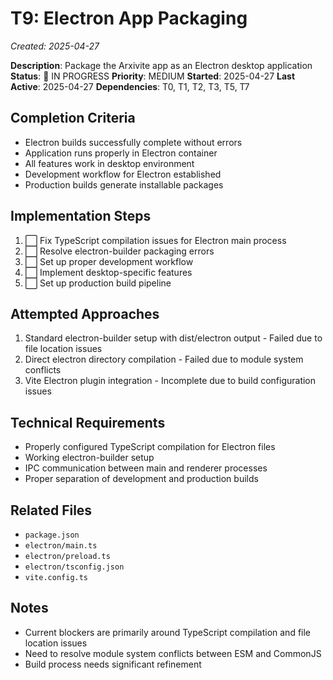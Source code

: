 # T9: Electron App Packaging
*Created: 2025-04-27*

**Description**: Package the Arxivite app as an Electron desktop application
**Status**: 🔄 IN PROGRESS
**Priority**: MEDIUM
**Started**: 2025-04-27
**Last Active**: 2025-04-27
**Dependencies**: T0, T1, T2, T3, T5, T7

## Completion Criteria
- Electron builds successfully complete without errors
- Application runs properly in Electron container
- All features work in desktop environment
- Development workflow for Electron established
- Production builds generate installable packages

## Implementation Steps
1. ⬜ Fix TypeScript compilation issues for Electron main process
2. ⬜ Resolve electron-builder packaging errors
3. ⬜ Set up proper development workflow
4. ⬜ Implement desktop-specific features
5. ⬜ Set up production build pipeline

## Attempted Approaches
1. Standard electron-builder setup with dist/electron output - Failed due to file location issues
2. Direct electron directory compilation - Failed due to module system conflicts
3. Vite Electron plugin integration - Incomplete due to build configuration issues

## Technical Requirements
- Properly configured TypeScript compilation for Electron files
- Working electron-builder setup
- IPC communication between main and renderer processes
- Proper separation of development and production builds

## Related Files
- `package.json`
- `electron/main.ts`
- `electron/preload.ts`
- `electron/tsconfig.json`
- `vite.config.ts`

## Notes
- Current blockers are primarily around TypeScript compilation and file location issues
- Need to resolve module system conflicts between ESM and CommonJS
- Build process needs significant refinement